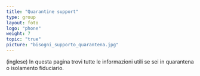 ```yaml
---
title: "Quarantine support"
type: group
layout: foto 
logo: "phone"
weight: 7
topic: "true"
picture: "bisogni_supporto_quarantena.jpg"
---
```


(inglese) In questa pagina trovi tutte le informazioni utili se sei in quarantena o isolamento fiduciario.
